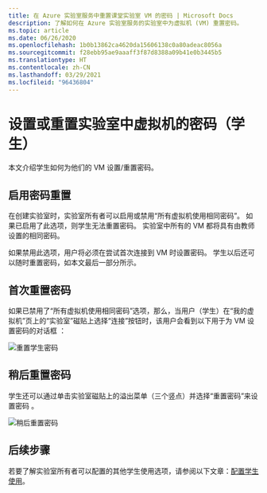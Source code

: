 ```yaml
---
title: 在 Azure 实验室服务中重置课堂实验室 VM 的密码 | Microsoft Docs
description: 了解如何在 Azure 实验室服务的实验室中为虚拟机 (VM) 重置密码。
ms.topic: article
ms.date: 06/26/2020
ms.openlocfilehash: 1b0b13862ca4620da15606138c0a80adeac8056a
ms.sourcegitcommit: f28ebb95ae9aaaff3f87d8388a09b41e0b3445b5
ms.translationtype: HT
ms.contentlocale: zh-CN
ms.lasthandoff: 03/29/2021
ms.locfileid: "96436804"
---
```

# <a name="set-or-reset-password-for-virtual-machines-in-labs-students"></a>设置或重置实验室中虚拟机的密码（学生）
本文介绍学生如何为他们的 VM 设置/重置密码。 

## <a name="enable-resetting-of-passwords"></a>启用密码重置
在创建实验室时，实验室所有者可以启用或禁用“所有虚拟机使用相同密码”。 如果已启用了此选项，则学生无法重置密码。 实验室中所有的 VM 都将具有由教师设置的相同密码。 

如果禁用此选项，用户将必须在尝试首次连接到 VM 时设置密码。 学生以后还可以随时重置密码，如本文最后一部分所示。 

## <a name="reset-password-for-the-first-time"></a>首次重置密码
如果已禁用了“所有虚拟机使用相同密码”选项，那么，当用户（学生）在“我的虚拟机”页上的“实验室”磁贴上选择“连接”按钮时，该用户会看到以下用于为 VM 设置密码的对话框  ： 

![重置学生密码](./media/how-to-set-virtual-machine-passwords/student-set-password.png)

## <a name="reset-password-later"></a>稍后重置密码
学生还可以通过单击实验室磁贴上的溢出菜单（三个竖点）并选择“重置密码”来设置密码 。 

![稍后重置密码](./media/how-to-set-virtual-machine-passwords/student-set-password-2.png)


## <a name="next-steps"></a>后续步骤
若要了解实验室所有者可以配置的其他学生使用选项，请参阅以下文章：[配置学生使用](how-to-configure-student-usage.md)。
